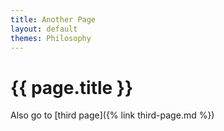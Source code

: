 ```yaml
---
title: Another Page
layout: default
themes: Philosophy
---
```


# {{ page.title }}

Also go to [third page]({% link third-page.md %})
